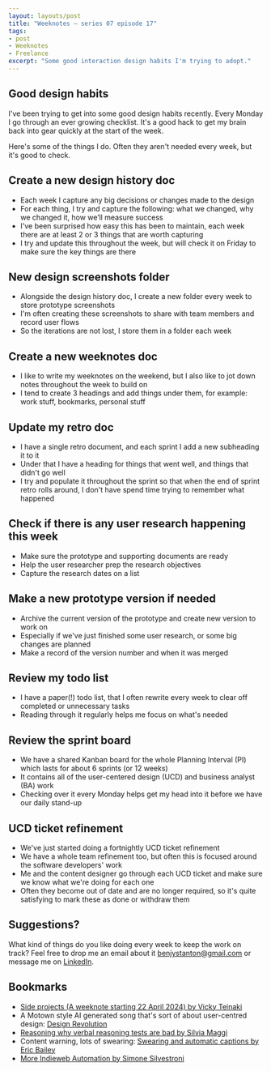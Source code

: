 ```yaml
---
layout: layouts/post
title: "Weeknotes – series 07 episode 17"
tags:
- post
- Weeknotes
- Freelance
excerpt: "Some good interaction design habits I'm trying to adopt."
---
```


## Good design habits

I've been trying to get into some good design habits recently. Every Monday I go through an ever growing checklist. It's a good hack to get my brain back into gear quickly at the start of the week.

Here's some of the things I do. Often they aren't needed every week, but it's good to check.

## Create a new design history doc
- Each week I capture any big decisions or changes made to the design
- For each thing, I try and capture the following: what we changed, why we changed it, how we’ll measure success
- I've been surprised how easy this has been to maintain, each week there are at least 2 or 3 things that are worth capturing
- I try and update this throughout the week, but will check it on Friday to make sure the key things are there

## New design screenshots folder
- Alongside the design history doc, I create a new folder every week to store prototype screenshots
- I'm often creating these screenshots to share with team members and record user flows
- So the iterations are not lost, I store them in a folder each week

## Create a new weeknotes doc
- I like to write my weeknotes on the weekend, but I also like to jot down notes throughout the week to build on
- I tend to create 3 headings and add things under them, for example: work stuff, bookmarks, personal stuff

## Update my retro doc
- I have a single retro document, and each sprint I add a new subheading it to it
- Under that I have a heading for things that went well, and things that didn't go well
- I try and populate it throughout the sprint so that when the end of sprint retro rolls around, I don't have spend time trying to remember what happened

## Check if there is any user research happening this week 
- Make sure the prototype and supporting documents are ready
- Help the user researcher prep the research objectives
- Capture the research dates on a list

## Make a new prototype version if needed
- Archive the current version of the prototype and create new version to work on
- Especially if we've just finished some user research, or some big changes are planned
- Make a record of the version number and when it was merged

## Review my todo list
- I have a paper(!) todo list, that I often rewrite every week to clear off completed or unnecessary tasks
- Reading through it regularly helps me focus on what's needed

## Review the sprint board
- We have a shared Kanban board for the whole Planning Interval (PI) which lasts for about 6 sprints (or 12 weeks)
- It contains all of the user-centered design (UCD) and business analyst (BA) work 
- Checking over it every Monday helps get my head into it before we have our daily stand-up

## UCD ticket refinement
- We've just started doing a fortnightly UCD ticket refinement
- We have a whole team refinement too, but often this is focused around the software developers' work
- Me and the content designer go through each UCD ticket and make sure we know what we're doing for each one
- Often they become out of date and are no longer required, so it's quite satisfying to mark these as done or withdraw them

## Suggestions?

What kind of things do you like doing every week to keep the work on track? Feel free to drop me an email about it <a href="mailto:benjystanton@gmail.com" rel="me">benjystanton@gmail.com</a> or message me on <a href="https://www.linkedin.com/in/benjystanton/" rel="me">LinkedIn</a>.


## Bookmarks 

- [Side projects (A weeknote starting 22 April 2024) by Vicky Teinaki](https://medium.vickyteinaki.com/side-projects-a-weeknote-starting-22-april-2024-4a62c3efae72)
- A Motown style AI generated song that's sort of about user-centred design: [Design Revolution](https://suno.com/song/f081b828-f60a-4dea-acec-71c28ec7b402)
- [Reasoning why verbal reasoning tests are bad by Silvia Maggi](https://silviamaggidesign.com/personal/verbal-reasoning-test-feedback/)
- Content warning, lots of swearing: [Swearing and automatic captions by Eric Bailey](https://ericwbailey.website/published/swearing-and-automatic-captions/)
- [More Indieweb Automation by Simone Silvestroni](https://minutestomidnight.co.uk/blog/more-indieweb-automation/)
